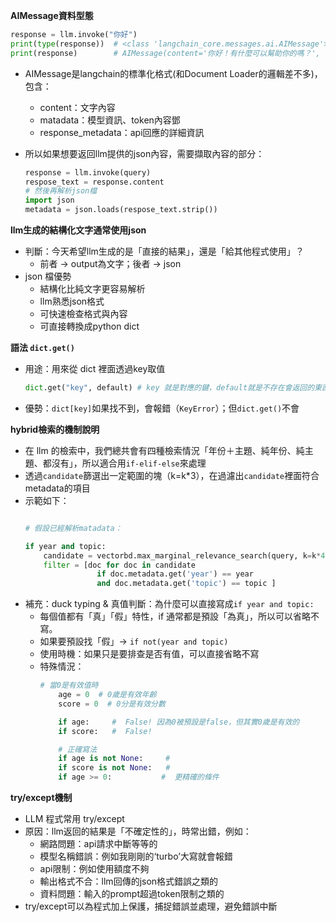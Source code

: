**AIMessage資料型態**
```python
response = llm.invoke("你好")
print(type(response))  # <class 'langchain_core.messages.ai.AIMessage'>
print(response)        # AIMessage(content='你好！有什麼可以幫助你的嗎？', ...)
```
- AIMessage是langchain的標準化格式(和Document Loader的邏輯差不多)，包含：
    - content：文字內容
    - matadata：模型資訊、token內容鄧
    - response_metadata：api回應的詳細資訊

- 所以如果想要返回llm提供的json內容，需要擷取內容的部分：
    ```python
    response = llm.invoke(query)
    respose_text = response.content
    # 然後再解析json檔
    import json
    metadata = json.loads(respose_text.strip())
    ```

**llm生成的結構化文字通常使用json**
- 判斷：今天希望llm生成的是「直接的結果」，還是「給其他程式使用」？
    - 前者 → output為文字；後者 → json
- json 檔優勢
    - 結構化比純文字更容易解析
    - llm熟悉json格式
    - 可快速檢查格式與內容
    - 可直接轉換成python dict

**語法 `dict.get()`**
- 用途：用來從 dict 裡面透過key取值
    ```python
    dict.get("key", default) # key 就是對應的鍵，default就是不存在會返回的東西（預設none）
    ```
- 優勢：`dict[key]`如果找不到，會報錯（`KeyError`）；但`dict.get()`不會

**hybrid檢索的機制說明**
- 在 llm 的檢索中，我們總共會有四種檢索情況「年份＋主題、純年份、純主題、都沒有」，所以適合用`if-elif-else`來處理
- 透過`candidate`篩選出一定範圍的塊（k=k*3），在過濾出`candidate`裡面符合metadata的項目
- 示範如下：
    ```python 
    
    # 假設已經解析matadata：

    if year and topic:
        candidate = vectorbd.max_marginal_relevance_search(query, k=k*4)
        filter = [doc for doc in candidate 
                    if doc.metadata.get('year') == year
                    and doc.metadata.get('topic') == topic ]
    ```
- 補充：duck typing & 真值判斷：為什麼可以直接寫成`if year and topic:`
    - 每個值都有「真」「假」特性，if 通常都是預設「為真」，所以可以省略不寫。
    - 如果要預設找「假」→ `if not(year and topic)`
    - 使用時機：如果只是要排查是否有值，可以直接省略不寫
    - 特殊情況：
        ```python
        # 當0是有效值時
            age = 0  # 0歲是有效年齡
            score = 0  # 0分是有效分數

            if age:     #  False! 因為0被預設是false，但其實0歲是有效的
            if score:   #  False! 

            # 正確寫法
            if age is not None:     # 
            if score is not None:   # 
            if age >= 0:           #  更精確的條件
        ```

**try/except機制**
- LLM 程式常用 try/except 
- 原因：llm返回的結果是「不確定性的」，時常出錯，例如：
    - 網路問題：api請求中斷等等的
    - 模型名稱錯誤：例如我剛剛的‘turbo’大寫就會報錯
    - api限制：例如使用額度不夠
    - 輸出格式不合：llm回傳的json格式錯誤之類的
    - 資料問題：輸入的prompt超過token限制之類的
-  try/except可以為程式加上保護，捕捉錯誤並處理，避免錯誤中斷